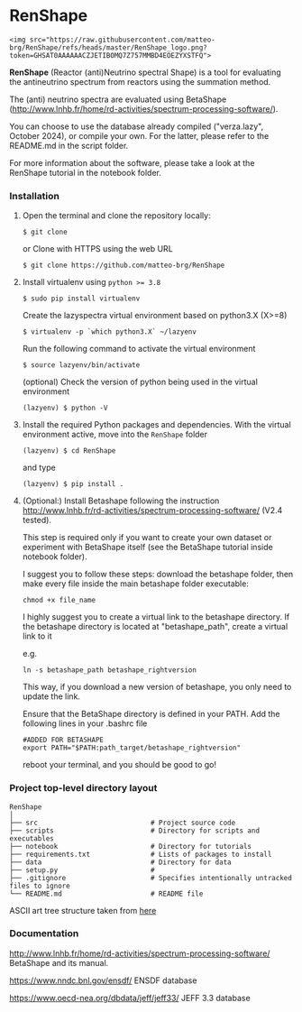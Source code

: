 # RenShape

`<img src="https://raw.githubusercontent.com/matteo-brg/RenShape/refs/heads/master/RenShape_logo.png?token=GHSAT0AAAAAACZJETIBOMQ7Z757MMBD4EOEZYXSTFQ">`

**RenShape** (Reactor (anti)Neutrino spectral Shape) is a tool for evaluating the antineutrino spectrum from reactors using the summation method.

The (anti) neutrino spectra are evaluated using BetaShape (http://www.lnhb.fr/home/rd-activities/spectrum-processing-software/).

You can choose to use the database already compiled ("verza.lazy", October 2024), or compile your own.
For the latter, please refer to the README.md in the script folder.

For more information about the software, please take a look at the RenShape tutorial in the notebook folder.

### Installation

1. Open the terminal and clone the repository locally:

   ```
   $ git clone 
   ```

   or Clone with HTTPS using the web URL

   ```
   $ git clone https://github.com/matteo-brg/RenShape
   ```
2. Install virtualenv using `python >= 3.8`

   ```
   $ sudo pip install virtualenv
   ```

   Create the lazyspectra virtual environment based on python3.X (X>=8)

   ```
   $ virtualenv -p `which python3.X` ~/lazyenv
   ```

   Run the following command to activate the virtual environment

   ```
   $ source lazyenv/bin/activate
   ```

   (optional) Check the version of python being used in the virtual environment

   ```
   (lazyenv) $ python -V
   ```
3. Install the required Python packages and dependencies. With the virtual environment active, move into the `RenShape` folder

   ```
   (lazyenv) $ cd RenShape
   ```

   and type

   ```
   (lazyenv) $ pip install .
   ```
4. (Optional:) Install Betashape following the instruction http://www.lnhb.fr/rd-activities/spectrum-processing-software/ (V2.4 tested).

   This step is required only if you want to create your own dataset or experiment with BetaShape itself (see the BetaShape tutorial inside notebook folder).

   I suggest you to follow these steps: download the betashape folder, then make every file inside the main betashape folder executable:

   ```
   chmod +x file_name
   ```

   I highly suggest you to create a virtual link to the betashape directory. If the betashape directory is located at "betashape_path", create a virtual link to it

   e.g.

   ```
   ln -s betashape_path betashape_rightversion
   ```

   This way, if you download a new version of betashape, you only need to update the link.

   Ensure that the BetaShape directory is defined in your PATH. Add the following lines in your .bashrc file

   ```
   #ADDED FOR BETASHAPE
   export PATH="$PATH:path_target/betashape_rightversion"
   ```

   reboot your terminal, and you should be good to go!

### Project top-level directory layout

    RenShape
    │
    ├── src                            # Project source code
    ├── scripts                        # Directory for scripts and executables
    ├── notebook                       # Directory for tutorials
    ├── requirements.txt               # Lists of packages to install
    ├── data                           # Directory for data
    ├── setup.py                       #
    ├── .gitignore                     # Specifies intentionally untracked files to ignore
    └── README.md                      # README file

 ASCII art tree structure taken from [here](https://codepen.io/patrickhlauke/pen/azbYWZ)

### Documentation

http://www.lnhb.fr/home/rd-activities/spectrum-processing-software/ BetaShape and its manual.

https://www.nndc.bnl.gov/ensdf/ ENSDF database

https://www.oecd-nea.org/dbdata/jeff/jeff33/ JEFF 3.3 database
